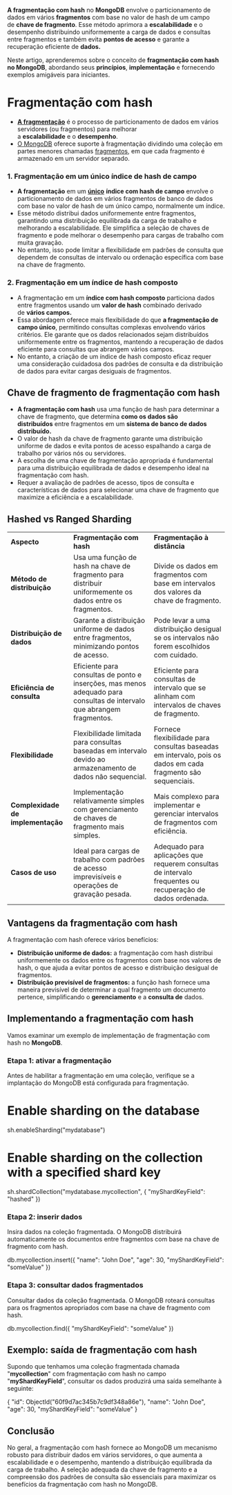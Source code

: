 **A fragmentação com hash** no **MongoDB** envolve o particionamento de dados em vários **fragmentos** com base no valor de hash de um campo de **chave de fragmento**. Esse método aprimora a **escalabilidade** e o desempenho distribuindo uniformemente a carga de dados e consultas entre fragmentos e também evita **pontos de acesso** e garante a recuperação eficiente de **dados.**

Neste artigo, aprenderemos sobre o conceito de **fragmentação com hash no MongoDB**, abordando seus **princípios**, **implementação** e fornecendo exemplos amigáveis para iniciantes.

# Fragmentação com hash

- **[A fragmentação](https://www.geeksforgeeks.org/mongodb-replication-and-sharding/)** é o processo de particionamento de dados em vários servidores (ou fragmentos) para melhorar a **escalabilidade** e o **desempenho**.
- [O MongoDB](https://www.geeksforgeeks.org/mongodb-tutorial/) oferece suporte à fragmentação dividindo uma coleção em partes menores chamadas [fragmentos](https://www.geeksforgeeks.org/shard-keys-in-mongodb/), em que cada fragmento é armazenado em um servidor separado.

### **1. Fragmentação** **em um único índice de hash de campo**

- **A fragmentação** em um **[único](https://www.geeksforgeeks.org/indexing-in-mongodb/)** [](https://www.geeksforgeeks.org/indexing-in-mongodb/)**índice com hash de campo** envolve o particionamento de dados em vários fragmentos de banco de dados com base no valor de hash de um único campo, normalmente um índice.
- Esse método distribui dados uniformemente entre fragmentos, garantindo uma distribuição equilibrada da carga de trabalho e melhorando a escalabilidade. Ele simplifica a seleção de chaves de fragmento e pode melhorar o desempenho para cargas de trabalho com muita gravação.
- No entanto, isso pode limitar a flexibilidade em padrões de consulta que dependem de consultas de intervalo ou ordenação específica com base na chave de fragmento.

### **2. Fragmentação em um índice de hash composto**

- A fragmentação em um **índice com hash composto** particiona dados entre fragmentos usando um **valor de hash** combinado derivado de **vários campos.**
- Essa abordagem oferece mais flexibilidade do que **a fragmentação de campo único**, permitindo consultas complexas envolvendo vários critérios. Ele garante que os dados relacionados sejam distribuídos uniformemente entre os fragmentos, mantendo a recuperação de dados eficiente para consultas que abrangem vários campos.
- No entanto, a criação de um índice de hash composto eficaz requer uma consideração cuidadosa dos padrões de consulta e da distribuição de dados para evitar cargas desiguais de fragmentos.

## **Chave de fragmento de fragmentação com hash**

- **A fragmentação com hash** usa uma função de hash para determinar a chave de fragmento, que determina **como os dados são distribuídos** entre fragmentos em um **sistema de banco de dados distribuído.**
- O valor de hash da chave de fragmento garante uma distribuição uniforme de dados e evita pontos de acesso espalhando a carga de trabalho por vários nós ou servidores.
- A escolha de uma chave de fragmentação apropriada é fundamental para uma distribuição equilibrada de dados e desempenho ideal na fragmentação com hash.
- Requer a avaliação de padrões de acesso, tipos de consulta e características de dados para selecionar uma chave de fragmento que maximize a eficiência e a escalabilidade.

## Hashed vs Ranged Sharding

|                                   |                                                                                                                        |                                                                                                              |
| --------------------------------- | ---------------------------------------------------------------------------------------------------------------------- | ------------------------------------------------------------------------------------------------------------ |
| **Aspecto**                       | **Fragmentação com hash**                                                                                              | **Fragmentação à distância**                                                                                 |
| **Método de distribuição**        | Usa uma função de hash na chave de fragmento para distribuir uniformemente os dados entre os fragmentos.               | Divide os dados em fragmentos com base em intervalos dos valores da chave de fragmento.                      |
| **Distribuição de dados**         | Garante a distribuição uniforme de dados entre fragmentos, minimizando pontos de acesso.                               | Pode levar a uma distribuição desigual se os intervalos não forem escolhidos com cuidado.                    |
| **Eficiência de consulta**        | Eficiente para consultas de ponto e inserções, mas menos adequado para consultas de intervalo que abrangem fragmentos. | Eficiente para consultas de intervalo que se alinham com intervalos de chaves de fragmento.                  |
| **Flexibilidade**                 | Flexibilidade limitada para consultas baseadas em intervalo devido ao armazenamento de dados não sequencial.           | Fornece flexibilidade para consultas baseadas em intervalo, pois os dados em cada fragmento são sequenciais. |
| **Complexidade de implementação** | Implementação relativamente simples com gerenciamento de chaves de fragmento mais simples.                             | Mais complexo para implementar e gerenciar intervalos de fragmentos com eficiência.                          |
| **Casos de uso**                  | Ideal para cargas de trabalho com padrões de acesso imprevisíveis e operações de gravação pesada.                      | Adequado para aplicações que requerem consultas de intervalo frequentes ou recuperação de dados ordenada.    |

## Vantagens da fragmentação com hash

A fragmentação com hash oferece vários benefícios:

- **Distribuição uniforme de dados:** a fragmentação com hash distribui uniformemente os dados entre os fragmentos com base nos valores de hash, o que ajuda a evitar pontos de acesso e distribuição desigual de fragmentos.
- **Distribuição previsível de fragmentos:** a função hash fornece uma maneira previsível de determinar a qual fragmento um documento pertence, simplificando o **gerenciamento** e a **consulta de** dados.

## Implementando a fragmentação com hash

Vamos examinar um exemplo de implementação de fragmentação com hash no **MongoDB**.

### Etapa 1: ativar a fragmentação

Antes de habilitar a fragmentação em uma coleção, verifique se a implantação do MongoDB está configurada para fragmentação.

# Enable sharding on the database
sh.enableSharding("mydatabase")
# Enable sharding on the collection with a specified shard key
sh.shardCollection("mydatabase.mycollection", { "myShardKeyField": "hashed" })

### Etapa 2: inserir dados

Insira dados na coleção fragmentada. O MongoDB distribuirá automaticamente os documentos entre fragmentos com base na chave de fragmento com hash.

db.mycollection.insert({
  "name": "John Doe",
  "age": 30,
  "myShardKeyField": "someValue"
})

### Etapa 3: consultar dados fragmentados

Consultar dados da coleção fragmentada. O MongoDB roteará consultas para os fragmentos apropriados com base na chave de fragmento com hash.

db.mycollection.find({ "myShardKeyField": "someValue" })

## Exemplo: saída de fragmentação com hash

Supondo que tenhamos uma coleção fragmentada chamada "**mycollection**" com fragmentação com hash no campo "**myShardKeyField**", consultar os dados produzirá uma saída semelhante à seguinte:

{
  "id": ObjectId("60f9d7ac345b7c9df348a86e"),
  "name": "John Doe",
  "age": 30,
  "myShardKeyField": "someValue"
}

## Conclusão

No geral, a fragmentação com hash fornece ao MongoDB um mecanismo robusto para distribuir dados em vários servidores, o que aumenta a escalabilidade e o desempenho, mantendo a distribuição equilibrada da carga de trabalho. A seleção adequada da chave de fragmento e a compreensão dos padrões de consulta são essenciais para maximizar os benefícios da fragmentação com hash no MongoDB.
